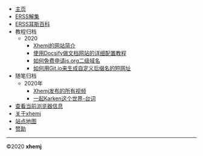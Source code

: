 * [主页](/?id=%e6%ac%a2%e8%bf%8e%e8%ae%bf%e9%97%ae-xhemj%e6%96%87%e6%a1%a3%e4%b8%ad%e5%bf%83)
* [ERSS解集](/Solve/)
* [ERSS耳斯百科](/ERSS-Wiki/)
* 教程归档
    * 2020
        * [Xhemj的网站简介](/p/about-xhemj-website)
        * [使用Docsify做文档网站的详细配置教程](p/How-to-Use-Docsify)
        * [如何免费申请js.org二级域名](p/How-to-Use-Js-org-Domain)
        * [如何用Git.io来生成自定义后缀名的短网址](/p/Git-io-short-url)
* 随笔归档
    * 2020年
        * [Xhemj发布的所有视频](/p/video)
        * [一起Karken这个世界-台词](/p/KrakenSHark)
* [查看当前浏览器信息](/p/browser-info)
* [关于xhemj](/p/about-me)
* [站点地图](p/sitemap)
* [赞助](/p/pay)
***
©2020  **xhemj** 
